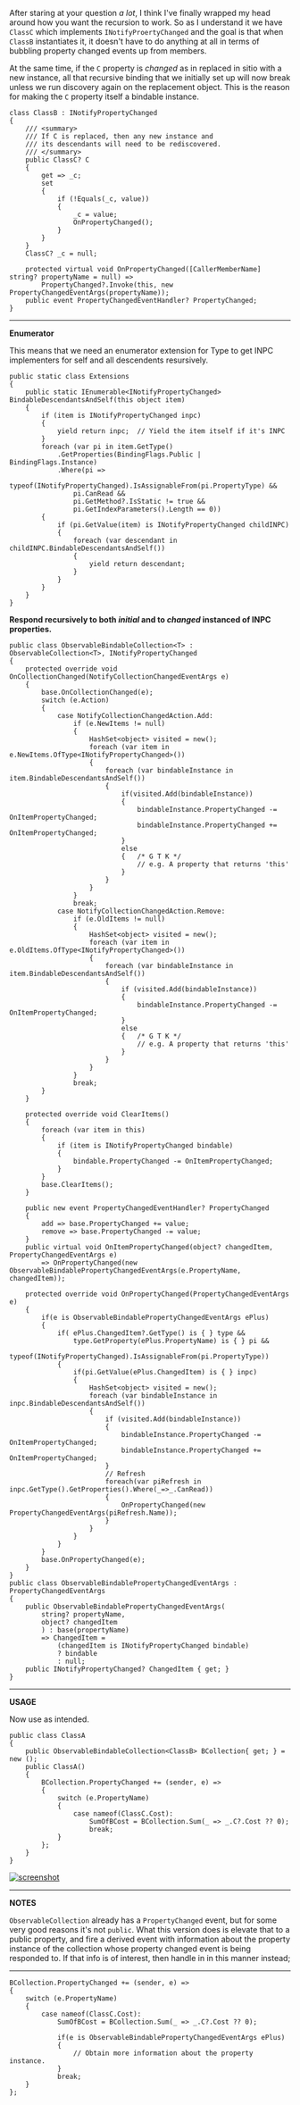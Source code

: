 After staring at your question _a lot_, I think I've finally wrapped my head around how you want the recursion to work. So as I understand it we have `ClassC` which implements `INotifyProertyChanged` and the goal is that when `ClassB` instantiates it, it doesn't have to do anything at all in terms of bubbling property changed events up from members.

At the same time, if the `C` property is _changed_ as in replaced in sitio with a new instance, all that recursive binding that we initially set up will now break unless we run discovery again on the replacement object. This is the reason for making the `C` property itself a bindable instance.

```
class ClassB : INotifyPropertyChanged
{
    /// <summary>
    /// If C is replaced, then any new instance and
    /// its descendants will need to be rediscovered.
    /// </summary>
    public ClassC? C
    {
        get => _c;
        set
        {
            if (!Equals(_c, value))
            {
                _c = value;
                OnPropertyChanged();
            }
        }
    }
    ClassC? _c = null;

    protected virtual void OnPropertyChanged([CallerMemberName] string? propertyName = null) =>
        PropertyChanged?.Invoke(this, new PropertyChangedEventArgs(propertyName));
    public event PropertyChangedEventHandler? PropertyChanged;
}
```

___

**Enumerator**

This means that we need an enumerator extension for Type to get INPC implementers for self and all descendents resursively.

```
public static class Extensions
{
    public static IEnumerable<INotifyPropertyChanged> BindableDescendantsAndSelf(this object item)
    {
        if (item is INotifyPropertyChanged inpc)
        {
            yield return inpc;  // Yield the item itself if it's INPC
        }
        foreach (var pi in item.GetType()
            .GetProperties(BindingFlags.Public | BindingFlags.Instance)
            .Where(pi =>
                typeof(INotifyPropertyChanged).IsAssignableFrom(pi.PropertyType) &&
                pi.CanRead &&
                pi.GetMethod?.IsStatic != true &&
                pi.GetIndexParameters().Length == 0))
        {
            if (pi.GetValue(item) is INotifyPropertyChanged childINPC)
            {
                foreach (var descendant in childINPC.BindableDescendantsAndSelf())
                {
                    yield return descendant;
                }
            }
        }
    }
}
```

**Respond recursively to both _initial_ and to _changed_ instanced of INPC properties.**

```
public class ObservableBindableCollection<T> : ObservableCollection<T>, INotifyPropertyChanged
{
    protected override void OnCollectionChanged(NotifyCollectionChangedEventArgs e)
    {
        base.OnCollectionChanged(e);
        switch (e.Action)
        {
            case NotifyCollectionChangedAction.Add:
                if (e.NewItems != null)
                {
                    HashSet<object> visited = new();
                    foreach (var item in e.NewItems.OfType<INotifyPropertyChanged>())
                    {
                        foreach (var bindableInstance in item.BindableDescendantsAndSelf())
                        {
                            if(visited.Add(bindableInstance))
                            {
                                bindableInstance.PropertyChanged -= OnItemPropertyChanged;
                                bindableInstance.PropertyChanged += OnItemPropertyChanged;
                            }
                            else
                            {   /* G T K */
                                // e.g. A property that returns 'this'
                            }
                        }
                    }
                }
                break;
            case NotifyCollectionChangedAction.Remove:
                if (e.OldItems != null)
                {
                    HashSet<object> visited = new();
                    foreach (var item in e.OldItems.OfType<INotifyPropertyChanged>())
                    {
                        foreach (var bindableInstance in item.BindableDescendantsAndSelf())
                        {
                            if (visited.Add(bindableInstance))
                            {
                                bindableInstance.PropertyChanged -= OnItemPropertyChanged;
                            }
                            else
                            {   /* G T K */
                                // e.g. A property that returns 'this'
                            }
                        }
                    }
                }
                break;
        }
    }

    protected override void ClearItems()
    {
        foreach (var item in this)
        {
            if (item is INotifyPropertyChanged bindable)
            {
                bindable.PropertyChanged -= OnItemPropertyChanged;
            }
        }
        base.ClearItems();
    }

    public new event PropertyChangedEventHandler? PropertyChanged
    {
        add => base.PropertyChanged += value;
        remove => base.PropertyChanged -= value;
    }
    public virtual void OnItemPropertyChanged(object? changedItem, PropertyChangedEventArgs e)
        => OnPropertyChanged(new ObservableBindablePropertyChangedEventArgs(e.PropertyName, changedItem));

    protected override void OnPropertyChanged(PropertyChangedEventArgs e)
    {
        if(e is ObservableBindablePropertyChangedEventArgs ePlus)
        {             
            if( ePlus.ChangedItem?.GetType() is { } type &&
                type.GetProperty(ePlus.PropertyName) is { } pi &&
                typeof(INotifyPropertyChanged).IsAssignableFrom(pi.PropertyType))
            {
                if(pi.GetValue(ePlus.ChangedItem) is { } inpc)
                {
                    HashSet<object> visited = new();
                    foreach (var bindableInstance in inpc.BindableDescendantsAndSelf())
                    {
                        if (visited.Add(bindableInstance))
                        {
                            bindableInstance.PropertyChanged -= OnItemPropertyChanged;
                            bindableInstance.PropertyChanged += OnItemPropertyChanged;
                        }
                        // Refresh
                        foreach(var piRefresh in inpc.GetType().GetProperties().Where(_=>_.CanRead))
                        {
                            OnPropertyChanged(new PropertyChangedEventArgs(piRefresh.Name));
                        }
                    }
                }
            }
        }
        base.OnPropertyChanged(e);
    }
}
public class ObservableBindablePropertyChangedEventArgs : PropertyChangedEventArgs
{
    public ObservableBindablePropertyChangedEventArgs(
        string? propertyName,
        object? changedItem
        ) : base(propertyName)
        => ChangedItem =
            (changedItem is INotifyPropertyChanged bindable)
            ? bindable
            : null;
    public INotifyPropertyChanged? ChangedItem { get; }
}
```
___

**USAGE**

Now use as intended.

```
public class ClassA
{
    public ObservableBindableCollection<ClassB> BCollection{ get; } = new ();
    public ClassA() 
    {
        BCollection.PropertyChanged += (sender, e) =>
        {
            switch (e.PropertyName)
            {
                case nameof(ClassC.Cost):
                    SumOfBCost = BCollection.Sum(_ => _.C?.Cost ?? 0);
                    break;
            }
        };
    }
}
```
[![screenshot][1]][1]
___

**NOTES**

`ObservableCollection` already has a `PropertyChanged` event, but for some very good reasons it's not `public`. What this version does is elevate that to a public property, and fire a derived event with information about the property instance of the collection whose property changed event is being responded to. If that info is of interest, then handle in in this manner instead;

___

```
BCollection.PropertyChanged += (sender, e) =>
{
    switch (e.PropertyName)
    {
        case nameof(ClassC.Cost):
            SumOfBCost = BCollection.Sum(_ => _.C?.Cost ?? 0);

            if(e is ObservableBindablePropertyChangedEventArgs ePlus)
            {
                // Obtain more information about the property instance.
            }
            break;
    }
};
```


  [1]: https://i.sstatic.net/65g1zRRB.png